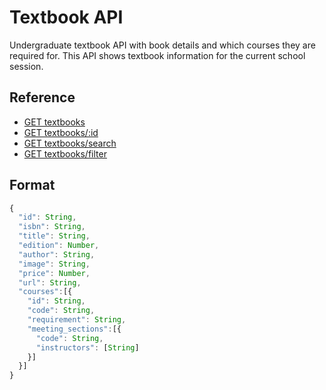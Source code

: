 # Textbook API

Undergraduate textbook API with book details and which courses they are required for. This API shows textbook information for the current school session.

<div class="reference">
  <h2>Reference</h2>
  <ul>
    <li><a href="https://github.com/cobalt-uoft/documentation/blob/master/endpoints/textbooks/list.md">GET textbooks</a></li>
    <li><a href="https://github.com/cobalt-uoft/documentation/blob/master/endpoints/textbooks/show.md">GET textbooks/:id</a></li>
    <li><a href="https://github.com/cobalt-uoft/documentation/blob/master/endpoints/textbooks/search.md">GET textbooks/search</a></li>
    <li><a href="https://github.com/cobalt-uoft/documentation/blob/master/endpoints/textbooks/filter.md">GET textbooks/filter</a></li>
  </ul>
</div>

## Format

```js
{  
  "id": String,
  "isbn": String,
  "title": String,
  "edition": Number,
  "author": String,
  "image": String,
  "price": Number,
  "url": String,
  "courses":[{
    "id": String,
    "code": String,
    "requirement": String,
    "meeting_sections":[{
      "code": String,
      "instructors": [String]
    }]
  }]
}
```
